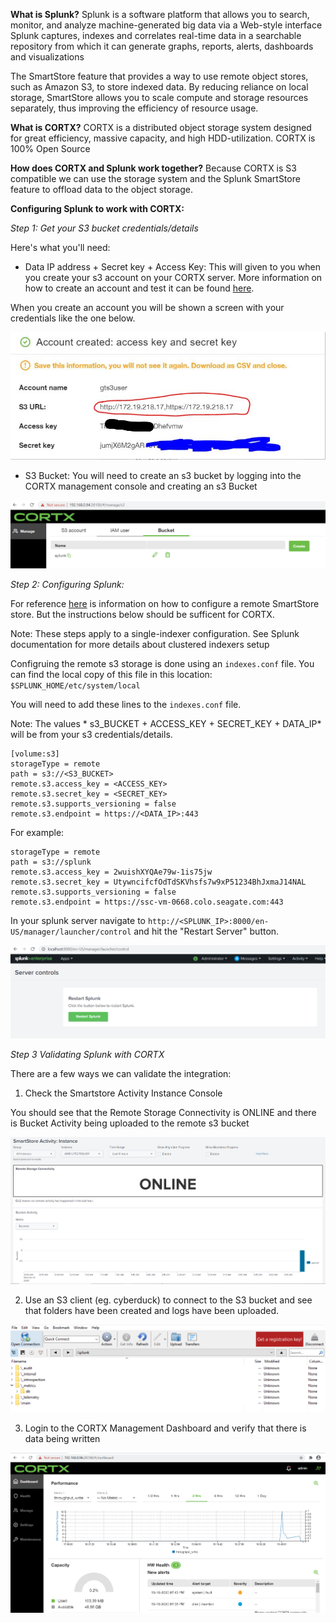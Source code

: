 **What is Splunk?**
Splunk is a software platform that allows you to search, monitor, and analyze machine-generated big data via a Web-style interface
Splunk captures, indexes and correlates real-time data in a searchable repository from which it can generate graphs, reports, alerts, dashboards and visualizations

The SmartStore feature that provides a way to use remote object stores, such as Amazon S3, to store indexed data. By reducing reliance on local storage, SmartStore allows you to scale compute and storage resources separately, thus improving the efficiency of resource usage.

**What is CORTX?**
CORTX is a distributed object storage system designed for great efficiency, massive capacity, and high HDD-utilization. CORTX is 100% Open Source

**How does CORTX and Splunk work together?**
Because CORTX is S3 compatible we can use the storage system and the Splunk SmartStore feature to offload data to the object storage.


**Configuring Splunk to work with CORTX:**

*Step 1:  Get your S3 bucket credentials/details*

Here's what you'll need:

* Data IP address + Secret key + Access Key: This will given to you when you create your s3 account on your CORTX server. More information on how to create an account and test it can be found [here](https://github.com/Seagate/cortx/blob/main/doc/testing_io.rst).

When you create an account you will be shown a screen with your credentials like the one below.

![image](splunk/s3credentials.png)

* S3 Bucket: You will need to create an s3 bucket by logging into the CORTX management console and creating an s3 Bucket

![image](splunk/s3Bucket.png)

 
*Step 2: Configuring Splunk:*

For reference [here](https://docs.splunk.com/Documentation/Splunk/8.0.6/Indexer/ConfigureremotestoreforSmartStore) is information on how to configure a remote SmartStore store. But the instructions below should be sufficent for CORTX. 

Note: These steps apply to a single-indexer configuration. See Splunk documentation for more details about clustered indexers setup

Configruing the remote s3 storage is done using an `indexes.conf` file. You can find the local copy of this file in this location: `$SPLUNK_HOME/etc/system/local`  

You will need to add these lines to the `indexes.conf` file.

Note: The values * s3_BUCKET + ACCESS_KEY + SECRET_KEY + DATA_IP* will be from your s3 credentials/details. 

```
[volume:s3]
storageType = remote
path = s3://<S3_BUCKET>
remote.s3.access_key = <ACCESS_KEY>
remote.s3.secret_key = <SECRET_KEY>
remote.s3.supports_versioning = false
remote.s3.endpoint = https://<DATA_IP>:443
```
For example:
```
storageType = remote
path = s3://splunk
remote.s3.access_key = 2wuishXYQAe79w-1is75jw
remote.s3.secret_key = UtywncifcfOdTdSKVhsfs7w9xP51234BhJxmaJ14NAL
remote.s3.supports_versioning = false
remote.s3.endpoint = https://ssc-vm-0668.colo.seagate.com:443
```

In your splunk server navigate to `http://<SPLUNK_IP>:8000/en-US/manager/launcher/control` and hit the "Restart Server" button.

![image](splunk/restartSplunk.png)


*Step 3 Validating Splunk with CORTX*

There are a few ways we can validate the integration:

1) Check the Smartstore Activity Instance Console


You should see that the Remote Storage Connectivity is ONLINE and there is Bucket Activity being uploaded to the remote s3 bucket

![image](splunk/serverOnline.png)

2) Use an S3 client (eg. cyberduck) to connect to the S3 bucket and see that folders have been created and logs have been uploaded.

![image](splunk/cyberduck.png)

3) Login to the CORTX Management Dashboard and verify that there is data being written

![image](splunk/CORTXdashboard.png)
